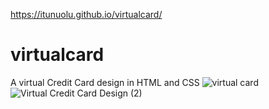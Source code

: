 https://itunuolu.github.io/virtualcard/
# virtualcard
A virtual Credit Card design in HTML and CSS
![virtual card](https://user-images.githubusercontent.com/42342249/142461514-92818f37-fb0c-4829-9512-81d60dba8f06.PNG)
![Virtual Credit Card Design (2)](https://user-images.githubusercontent.com/42342249/142461582-e9d93238-79c6-4410-8b14-33752e63f47f.gif)

